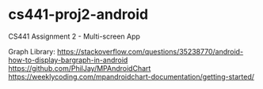 # cs441-proj2-android
CS441 Assignment 2 - Multi-screen App

Graph Library:
https://stackoverflow.com/questions/35238770/android-how-to-display-bargraph-in-android
https://github.com/PhilJay/MPAndroidChart
https://weeklycoding.com/mpandroidchart-documentation/getting-started/
